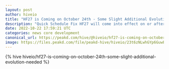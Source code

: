 ```yaml
---
layout: post
author: hiveio
title: "HF27 is Coming on October 24th - Some Slight Additional Evolution Needed"
description: "Quick Schedule Fix HF27 will come into effect on or after Monday, October 24th at 12:00 UTC, when consensus is reached."
date: 2022-10-22 17:59:21 UTC
categories: news core development
canonical_url: https://peakd.com/hive/@hiveio/hf27-is-coming-on-october-24th-some-slight-additional-evolution-needed
image: https://files.peakd.com/file/peakd-hive/hiveio/23t6zNLwhGYp6GuwE7AK8JC2gHRXBUbo18bBr3MxG4sfmTPUKLZPDtD8eBF1CcbucjsTD.gif
---
```

{% hive hiveio/hf27-is-coming-on-october-24th-some-slight-additional-evolution-needed %}
